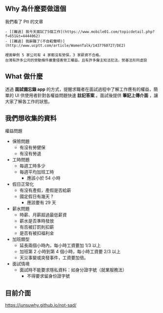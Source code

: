 ## Why 為什麼要做這個
 
我們看了 Ptt 的文章 

    - [[難過] 我今天面試了5個工作](https://www.mobile01.com/topicdetail.php?f=651&t=4444062)
    - [[難過] 我辭職了(不自殺聲明)](http://www.ucptt.com/article/WomenTalk/1437760727/DE2)
    
    裡面舉例 5 家公司有 4 家都沒有勞保，3 家薪資不合格。
    台灣有許多公司的勞動條件嚴重侵害勞工權益，且有許多僱主知法犯法，勞基法形同虛設
    
## What 做什麼

透過 **面試備忘錄 app** 的方式，提醒求職者在面試過程中了解工作應有的權益，簡單的 UI 供使用者針對各權益問題快速 **註記答案** 。面試後提供 **筆記上傳介面** ，讓大家了解各工作的狀態。



## 我們想收集的資料

權益問題

- 保險問題
  - 有沒有勞健保
  - 有沒有勞退
- 工時問題
  - 每週工時多少
  - 每週平均加班工時
    - 應該小於 54 小時
- 假日正常化
  - 有沒有產假，產假是否給薪
  - 國定假日有幾天 ?
    - 應該要有 29 天
- 薪水問題
  - 時薪、月薪超過最低薪資
  - 薪水是否準時發放
  - 有否被訂罰則扣薪
  - 是否有被扣福利金
- 加班類型
  -  延長兩個小時內，每小時工資要加 1/3 以上
  - 加班第 2 小時到第 4 個小時，每小時工資要 2/3 以上
  -  天災事變或突發事件，工資要加倍。
- 面試情境
  - 面試時不能要求隱私資料：如身分證字號（就業服務法）
    - 不得要求留身份證字號
    
## 目前介面

https://junsuwhy.github.io/not-sad/
